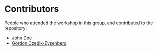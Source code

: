 # Contributors

People who attended the workshop in this group, and contributed to the repository:
- [John Doe](https://www.meetup.com/Free-Code-Camp-Vienna/)
- [Gordon Czedik-Eysenberg](https://www.meetup.com/Free-Code-Camp-Vienna/)
